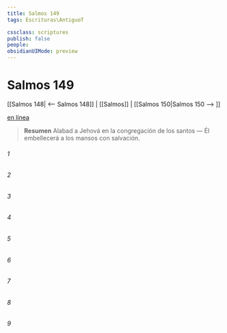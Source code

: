 ```yaml
---
title: Salmos 149
tags: Escrituras\AntiguoT

cssclass: scriptures
publish: false
people:
obsidianUIMode: preview
---
```


# Salmos 149
[[Salmos 148| <-- Salmos 148]] | [[Salmos]] | [[Salmos 150|Salmos 150 --> ]]

[en línea](https://churchofjesuschrist.org/study/scriptures/ot/ps/149?lang=spa)

> __Resumen__
Alabad a Jehová en la congregación de los santos — Él embellecerá a los mansos con salvación.

###### 1 


###### 2 


###### 3 


###### 4 


###### 5 


###### 6 


###### 7 


###### 8 


###### 9 


